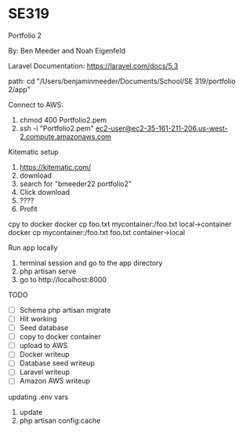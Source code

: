 # SE319

Portfolio 2

By: Ben Meeder and Noah Eigenfeld

Laravel Documentation: https://laravel.com/docs/5.3

path: cd "/Users/benjaminmeeder/Documents/School/SE 319/portfolio 2/app"

Connect to AWS: 
1. chmod 400 Portfolio2.pem
2. ssh -i "Portfolio2.pem" ec2-user@ec2-35-161-211-206.us-west-2.compute.amazonaws.com

Kitematic setup
1. https://kitematic.com/
2. download
3. search for "bmeeder22 portfolio2"
4. Click download
5. ????
6. Profit

cpy to docker
docker cp foo.txt mycontainer:/foo.txt local->container
docker cp mycontainer:/foo.txt foo.txt container->local

Run app locally
1. terminal session and go to the app directory
2. php artisan serve
3. go to http://localhost:8000

TODO
-[ ] Schema php artisan migrate
-[ ] Hit working
-[ ] Seed database
-[ ] copy to docker container
-[ ] upload to AWS
-[ ] Docker writeup
-[ ] Database seed writeup
-[ ] Laravel writeup
-[ ] Amazon AWS writeup

updating .env vars
1. update
2. php artisan config:cache